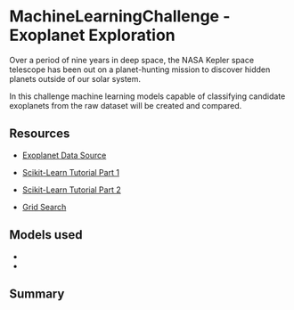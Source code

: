 # MachineLearningChallenge - Exoplanet Exploration

Over a period of nine years in deep space, the NASA Kepler space telescope has been out on a planet-hunting mission to discover hidden planets outside of our solar system.

In this challenge machine learning models capable of classifying candidate exoplanets from the raw dataset will be created and compared.

## Resources

* [Exoplanet Data Source](https://www.kaggle.com/nasa/kepler-exoplanet-search-results)

* [Scikit-Learn Tutorial Part 1](https://www.youtube.com/watch?v=4PXAztQtoTg)

* [Scikit-Learn Tutorial Part 2](https://www.youtube.com/watch?v=gK43gtGh49o&t=5858s)

* [Grid Search](https://scikit-learn.org/stable/modules/grid_search.html)


## Models used

* 
* 

## Summary
